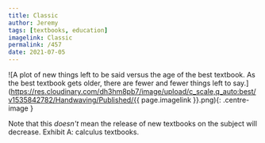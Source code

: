 ```yaml
---
title: Classic
author: Jeremy
tags: [textbooks, education]
imagelink: Classic
permalink: /457
date: 2021-07-05
---
```


![A plot of new things left to be said versus the age of the best textbook. As the best textbook gets older, there are fewer and fewer things left to say.](https://res.cloudinary.com/dh3hm8pb7/image/upload/c_scale,q_auto:best/v1535842782/Handwaving/Published/{{ page.imagelink }}.png){: .centre-image }

Note that this *doesn't* mean the release of new textbooks on the subject will decrease. Exhibit A: calculus textbooks.
